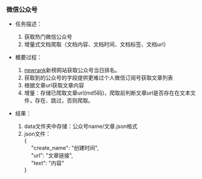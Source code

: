 ### 微信公众号

+ 任务描述：
    1. 获取热门微信公众号
    2. 增量式文档爬取（文档内容、文档时间、文档标签、文档url）

+ 概要过程：
    1. [newrank](https://www.newrank.cn/public/info/list.html?period=day&type=data)新榜网站获取公众号当日排名。
    2. 获取到的公众号的字段提供更难过个人微信订阅号获取文章列表
    3. 根据文章url获取文章内容
    4. 增量：存储已爬取文章url(md5码)，爬取前判断文章url是否存在在文本文件，存在、跳过，否则爬取。

+ 结果：
    1. data文件夹中存储：公众号name/文章.json格式
    2. json文件：  
    {  
        &emsp; "create_name": "创建时间",  
        &emsp; "url": "文章链接",  
        &emsp; "text": "内容"  
    }